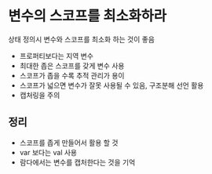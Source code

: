 # 변수의 스코프를 최소화하라

상태 정의시 변수와 스코프를 최소화 하는 것이 좋음

- 프로퍼티보다는 지역 변수
- 최대한 좁은 스코프를 갖게 변수 사용
- 스코프가 좁을 수록 추적 관리가 용이
- 스코프가 넓으면 변수가 잘못 사용될 수 있음, 구조분해 선언 활용
- 캡처링을 주의

## 정리

- 스코프를 좁게 만들어서 활용 할 것
- var 보다는 val 사용
- 람다에서는 변수를 캡처한다는 것을 기억
